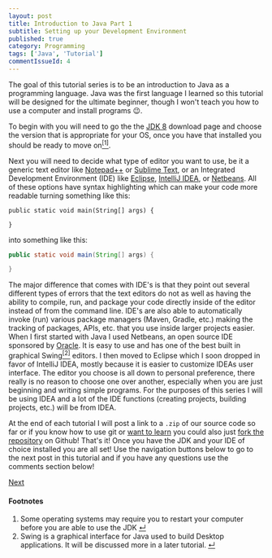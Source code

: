 ```yaml
---
layout: post
title: Introduction to Java Part 1
subtitle: Setting up your Development Environment
published: true
category: Programming
tags: ['Java', 'Tutorial']
commentIssueId: 4
---
```

The goal of this tutorial series is to be an introduction to Java as a programming language. Java was the first language I learned so this tutorial will be designed for the ultimate beginner, though I won't teach you how to use a computer and install programs :wink:<!--more-->.

To begin with you will need to go the the [JDK 8](http://www.oracle.com/technetwork/java/javase/downloads/jdk8-downloads-2133151.html) download page and choose the version that is appropriate for your OS, once you have that installed you should be ready to move on<a class="anchor" name="cont-1" href="#fn-1"><sup>[1]</sup></a>.

Next you will need to decide what type of editor you want to use, be it a generic text editor like [Notepad++](https://notepad-plus-plus.org/) or [Sublime Text](https://www.sublimetext.com/), or an Integrated Development Environment (IDE) like [Eclipse](https://eclipse.org/), [IntelliJ IDEA](https://www.jetbrains.com/idea/), or [Netbeans](https://netbeans.org/). All of these options have syntax highlighting which can make your code more readable turning something like this:
```
public static void main(String[] args) {

}
```
into something like this:
``` java
public static void main(String[] args) {

}
```
The major difference that comes with IDE's is that they point out several different types of errors that the text editors do not as well as having the ability to compile, run, and package your code directly inside of the editor instead of from the command line. IDE's are also able to automatically invoke (run) various package managers (Maven, Gradle, etc.) making the tracking of packages, APIs, etc. that you use inside larger projects easier. When I first started with Java I used Netbeans, an open source IDE sponsored by [Oracle](https://www.oracle.com/index.html). It is easy to use and has one of the best built in graphical Swing<a class="anchor" name="cont-2" href="#fn-2"><sup>[2]</sup></a> editors. I then moved to Eclipse which I soon dropped in favor of IntelliJ IDEA, mostly because it is easier to customize IDEAs user interface. The editor you choose is all down to personal preference, there really is no reason to choose one over another, especially when you are just beginning and writing simple programs. For the purposes of this series I will be using IDEA and a lot of the IDE functions (creating projects, building projects, etc.) will be from IDEA.

At the end of each tutorial I will post a link to a `.zip` of our source code so far or if you know how to use git or [want to learn](https://try.github.io/levels/1/challenges/1) you could also just [fork the repository](https://github.com/jwolff52/intro-to-java) on Github! That's it! Once you have the JDK and your IDE of choice installed you are all set! Use the navigation buttons below to go to the next post in this tutorial and if you have any questions use the comments section below!  
<div class="series-nav clearfix">
  <a class="next-post btn btn-default" href="{% post_url 2016-10-12-intro-to-java-2 %}">Next</a>
</div>

<h4>Footnotes</h4>
<ol class="footnotes">
  <li><a class="anchor" name="fn-1"></a>Some operating systems may require you to restart your computer before you are able to use the JDK <a href="#cont-1">↵</a></li>
  <li><a class="anchor" name="fn-2"></a>Swing is a graphical interface for Java used to build Desktop applications. It will be discussed more in a later tutorial. <a href="#cont-2">↵</a></li>
</ol>
